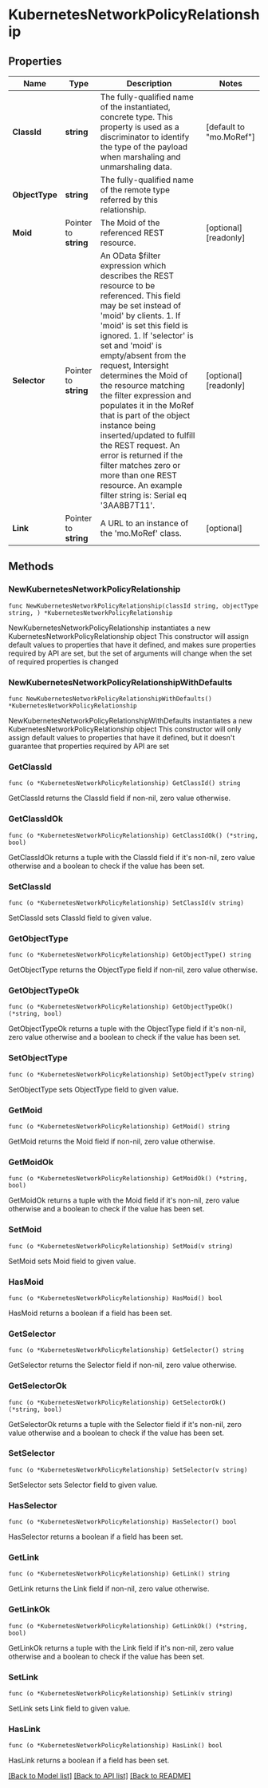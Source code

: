# KubernetesNetworkPolicyRelationship

## Properties

Name | Type | Description | Notes
------------ | ------------- | ------------- | -------------
**ClassId** | **string** | The fully-qualified name of the instantiated, concrete type. This property is used as a discriminator to identify the type of the payload when marshaling and unmarshaling data. | [default to "mo.MoRef"]
**ObjectType** | **string** | The fully-qualified name of the remote type referred by this relationship. | 
**Moid** | Pointer to **string** | The Moid of the referenced REST resource. | [optional] [readonly] 
**Selector** | Pointer to **string** | An OData $filter expression which describes the REST resource to be referenced. This field may be set instead of &#39;moid&#39; by clients. 1. If &#39;moid&#39; is set this field is ignored. 1. If &#39;selector&#39; is set and &#39;moid&#39; is empty/absent from the request, Intersight determines the Moid of the resource matching the filter expression and populates it in the MoRef that is part of the object instance being inserted/updated to fulfill the REST request. An error is returned if the filter matches zero or more than one REST resource. An example filter string is: Serial eq &#39;3AA8B7T11&#39;. | [optional] [readonly] 
**Link** | Pointer to **string** | A URL to an instance of the &#39;mo.MoRef&#39; class. | [optional] 

## Methods

### NewKubernetesNetworkPolicyRelationship

`func NewKubernetesNetworkPolicyRelationship(classId string, objectType string, ) *KubernetesNetworkPolicyRelationship`

NewKubernetesNetworkPolicyRelationship instantiates a new KubernetesNetworkPolicyRelationship object
This constructor will assign default values to properties that have it defined,
and makes sure properties required by API are set, but the set of arguments
will change when the set of required properties is changed

### NewKubernetesNetworkPolicyRelationshipWithDefaults

`func NewKubernetesNetworkPolicyRelationshipWithDefaults() *KubernetesNetworkPolicyRelationship`

NewKubernetesNetworkPolicyRelationshipWithDefaults instantiates a new KubernetesNetworkPolicyRelationship object
This constructor will only assign default values to properties that have it defined,
but it doesn't guarantee that properties required by API are set

### GetClassId

`func (o *KubernetesNetworkPolicyRelationship) GetClassId() string`

GetClassId returns the ClassId field if non-nil, zero value otherwise.

### GetClassIdOk

`func (o *KubernetesNetworkPolicyRelationship) GetClassIdOk() (*string, bool)`

GetClassIdOk returns a tuple with the ClassId field if it's non-nil, zero value otherwise
and a boolean to check if the value has been set.

### SetClassId

`func (o *KubernetesNetworkPolicyRelationship) SetClassId(v string)`

SetClassId sets ClassId field to given value.


### GetObjectType

`func (o *KubernetesNetworkPolicyRelationship) GetObjectType() string`

GetObjectType returns the ObjectType field if non-nil, zero value otherwise.

### GetObjectTypeOk

`func (o *KubernetesNetworkPolicyRelationship) GetObjectTypeOk() (*string, bool)`

GetObjectTypeOk returns a tuple with the ObjectType field if it's non-nil, zero value otherwise
and a boolean to check if the value has been set.

### SetObjectType

`func (o *KubernetesNetworkPolicyRelationship) SetObjectType(v string)`

SetObjectType sets ObjectType field to given value.


### GetMoid

`func (o *KubernetesNetworkPolicyRelationship) GetMoid() string`

GetMoid returns the Moid field if non-nil, zero value otherwise.

### GetMoidOk

`func (o *KubernetesNetworkPolicyRelationship) GetMoidOk() (*string, bool)`

GetMoidOk returns a tuple with the Moid field if it's non-nil, zero value otherwise
and a boolean to check if the value has been set.

### SetMoid

`func (o *KubernetesNetworkPolicyRelationship) SetMoid(v string)`

SetMoid sets Moid field to given value.

### HasMoid

`func (o *KubernetesNetworkPolicyRelationship) HasMoid() bool`

HasMoid returns a boolean if a field has been set.

### GetSelector

`func (o *KubernetesNetworkPolicyRelationship) GetSelector() string`

GetSelector returns the Selector field if non-nil, zero value otherwise.

### GetSelectorOk

`func (o *KubernetesNetworkPolicyRelationship) GetSelectorOk() (*string, bool)`

GetSelectorOk returns a tuple with the Selector field if it's non-nil, zero value otherwise
and a boolean to check if the value has been set.

### SetSelector

`func (o *KubernetesNetworkPolicyRelationship) SetSelector(v string)`

SetSelector sets Selector field to given value.

### HasSelector

`func (o *KubernetesNetworkPolicyRelationship) HasSelector() bool`

HasSelector returns a boolean if a field has been set.

### GetLink

`func (o *KubernetesNetworkPolicyRelationship) GetLink() string`

GetLink returns the Link field if non-nil, zero value otherwise.

### GetLinkOk

`func (o *KubernetesNetworkPolicyRelationship) GetLinkOk() (*string, bool)`

GetLinkOk returns a tuple with the Link field if it's non-nil, zero value otherwise
and a boolean to check if the value has been set.

### SetLink

`func (o *KubernetesNetworkPolicyRelationship) SetLink(v string)`

SetLink sets Link field to given value.

### HasLink

`func (o *KubernetesNetworkPolicyRelationship) HasLink() bool`

HasLink returns a boolean if a field has been set.


[[Back to Model list]](../README.md#documentation-for-models) [[Back to API list]](../README.md#documentation-for-api-endpoints) [[Back to README]](../README.md)


